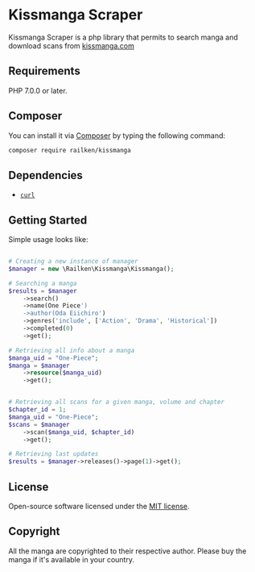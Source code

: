 # Kissmanga Scraper

Kissmanga Scraper is a php library that permits to search manga and download scans from [kissmanga.com](http://kissmanga.com/)

## Requirements

PHP 7.0.0 or later.

## Composer

You can install it via [Composer](https://getcomposer.org/) by typing the following command:

```bash
composer require railken/kissmanga
```


## Dependencies

- [`curl`](https://secure.php.net/manual/en/book.curl.php)


## Getting Started

Simple usage looks like:

```php

# Creating a new instance of manager
$manager = new \Railken\Kissmanga\Kissmanga();

# Searching a manga
$results = $manager
    ->search()
    ->name(One Piece')
    ->author(Oda Eiichiro')
    ->genres('include', ['Action', 'Drama', 'Historical'])
    ->completed(0)
    ->get();

# Retrieving all info about a manga
$manga_uid = "One-Piece";
$manga = $manager
	->resource($manga_uid)
	->get();


# Retrieving all scans for a given manga, volume and chapter
$chapter_id = 1;
$manga_uid = "One-Piece";
$scans = $manager
	->scan($manga_uid, $chapter_id)
	->get();

# Retrieving last updates 
$results = $manager->releases()->page(1)->get();

```


## License

Open-source software licensed under the [MIT license](https://opensource.org/licenses/MIT).

## Copyright

All the manga are copyrighted to their respective author. Please buy the manga if it's available in your country.